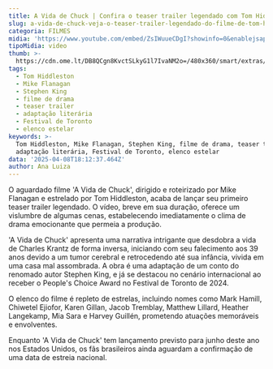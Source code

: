 ```yaml
---
title: A Vida de Chuck | Confira o teaser trailer legendado com Tom Hiddleston
slug: a-vida-de-chuck-veja-o-teaser-trailer-legendado-do-filme-de-tom-hiddleston
categoria: FILMES
midia: 'https://www.youtube.com/embed/ZsIWuueCDgI?showinfo=0&enablejsapi=1'
tipoMidia: video
thumb: >-
  https://cdn.ome.lt/DB8QCgn8KvctSLkyG1l7IvaNM2o=/480x360/smart/extras/conteudos/Captura_de_tela_2025-03-13_145003.png
tags:
  - Tom Hiddleston
  - Mike Flanagan
  - Stephen King
  - filme de drama
  - teaser trailer
  - adaptação literária
  - Festival de Toronto
  - elenco estelar
keywords: >-
  Tom Hiddleston, Mike Flanagan, Stephen King, filme de drama, teaser trailer,
  adaptação literária, Festival de Toronto, elenco estelar
data: '2025-04-08T18:12:37.464Z'
author: Ana Luiza
---
```


O aguardado filme 'A Vida de Chuck', dirigido e roteirizado por Mike Flanagan e estrelado por Tom Hiddleston, acaba de lançar seu primeiro teaser trailer legendado. O vídeo, breve em sua duração, oferece um vislumbre de algumas cenas, estabelecendo imediatamente o clima de drama emocionante que permeia a produção.

'A Vida de Chuck' apresenta uma narrativa intrigante que desdobra a vida de Charles Krantz de forma inversa, iniciando com seu falecimento aos 39 anos devido a um tumor cerebral e retrocedendo até sua infância, vivida em uma casa mal assombrada. A obra é uma adaptação de um conto do renomado autor Stephen King, e já se destacou no cenário internacional ao receber o People's Choice Award no Festival de Toronto de 2024.

O elenco do filme é repleto de estrelas, incluindo nomes como Mark Hamill, Chiwetel Ejiofor, Karen Gillan, Jacob Tremblay, Matthew Lillard, Heather Langekamp, Mia Sara e Harvey Guillén, prometendo atuações memoráveis e envolventes.

Enquanto 'A Vida de Chuck' tem lançamento previsto para junho deste ano nos Estados Unidos, os fãs brasileiros ainda aguardam a confirmação de uma data de estreia nacional.
